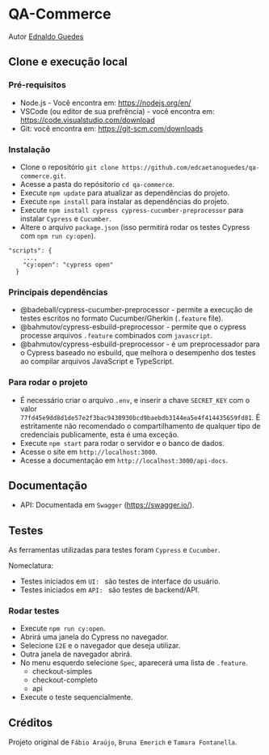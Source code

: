 # QA-Commerce

<div class="author">
  <p>Autor <a href="https://github.com/edcaetanoguedes">Ednaldo Guedes</a></p>
</div>

## Clone e execução local

### Pré-requisitos
- Node.js - Você encontra em: https://nodejs.org/en/
- VSCode (ou editor de sua prefrência) - você encontra em: https://code.visualstudio.com/download
- Git: você encontra em: https://git-scm.com/downloads

### Instalação

- Clone o repositório `git clone https://github.com/edcaetanoguedes/qa-commerce.git`.
- Acesse a pasta do repósitorio `cd qa-commerce`.
- Execute `npm update` para atualizar as dependências do projeto.
- Execute `npm install` para instalar as dependências do projeto.
- Execute `npm install cypress cypress-cucumber-preprocessor` para instalar `Cypress` e `Cucumber`.
- Altere o arquivo `package.json` (isso permitirá rodar os testes Cypress com `npm run cy:open`).
```
"scripts": {
    ...,
    "cy:open": "cypress open"
  }
```

### Principais dependências
- @badeball/cypress-cucumber-preprocessor - permite a execução de testes escritos no formato Cucumber/Gherkin (`.feature` file).
- @bahmutov/cypress-esbuild-preprocessor - permite que o cypress processe arquivos `.feature` combinados com `javascript`.
- @bahmutov/cypress-esbuild-preprocessor - é um preprocessador para o Cypress baseado no esbuild, que melhora o desempenho dos testes ao compilar arquivos JavaScript e TypeScript.

### Para rodar o projeto

- É necessário criar o arquivo `.env`, e inserir a chave `SECRET_KEY` com o valor `77fd45e9dd8d1de57e2f3bac9430930bcd9baebdb3144ea5e4f414435659fd81`.
  É estritamente não recomendado o compartilhamento de qualquer tipo de credenciais publicamente, esta é uma exceção.
- Execute `npm start` para rodar o servidor e o banco de dados.
- Acesse o site em  `http://localhost:3000`.
- Acesse a documentação em  `http://localhost:3000/api-docs`.

## Documentação
- API: Documentada em `Swagger` (https://swagger.io/).

## Testes
As ferramentas utilizadas para testes foram `Cypress` e `Cucumber`.

Nomeclatura:
- Testes iniciados em `UI: ` são testes de interface do usuário.
- Testes iniciados em `API: ` são testes de backend/API.

### Rodar testes

- Execute `npm run cy:open`.
- Abrirá uma janela do Cypress no navegador.
- Selecione `E2E` e o navegador que deseja utilizar.
- Outra janela de navegador abrirá.
- No menu esquerdo selecione `Spec`, aparecerá uma lista de `.feature`.
  - checkout-simples
  - checkout-completo
  - api
- Execute o teste sequencialmente.


## Créditos

Projeto original de `Fábio Araújo`, `Bruna Emerich` e `Tamara Fontanella`.
